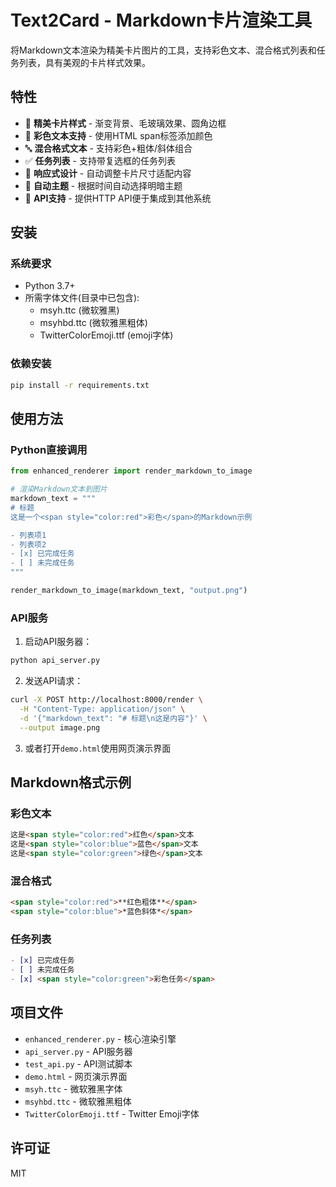 # Text2Card - Markdown卡片渲染工具

将Markdown文本渲染为精美卡片图片的工具，支持彩色文本、混合格式列表和任务列表，具有美观的卡片样式效果。

## 特性

- 🎨 **精美卡片样式** - 渐变背景、毛玻璃效果、圆角边框
- 🌈 **彩色文本支持** - 使用HTML span标签添加颜色
- 🔤 **混合格式文本** - 支持彩色+粗体/斜体组合
- ✅ **任务列表** - 支持带复选框的任务列表
- 📱 **响应式设计** - 自动调整卡片尺寸适配内容
- 🌙 **自动主题** - 根据时间自动选择明暗主题
- 🚀 **API支持** - 提供HTTP API便于集成到其他系统

## 安装

### 系统要求

- Python 3.7+
- 所需字体文件(目录中已包含):
  - msyh.ttc (微软雅黑)
  - msyhbd.ttc (微软雅黑粗体)
  - TwitterColorEmoji.ttf (emoji字体)

### 依赖安装

```bash
pip install -r requirements.txt
```

## 使用方法

### Python直接调用

```python
from enhanced_renderer import render_markdown_to_image

# 渲染Markdown文本到图片
markdown_text = """
# 标题
这是一个<span style="color:red">彩色</span>的Markdown示例

- 列表项1
- 列表项2
- [x] 已完成任务
- [ ] 未完成任务
"""

render_markdown_to_image(markdown_text, "output.png")
```

### API服务

1. 启动API服务器：

```bash
python api_server.py
```

2. 发送API请求：

```bash
curl -X POST http://localhost:8000/render \
  -H "Content-Type: application/json" \
  -d '{"markdown_text": "# 标题\n这是内容"}' \
  --output image.png
```

3. 或者打开`demo.html`使用网页演示界面

## Markdown格式示例

### 彩色文本

```markdown
这是<span style="color:red">红色</span>文本
这是<span style="color:blue">蓝色</span>文本
这是<span style="color:green">绿色</span>文本
```

### 混合格式

```markdown
<span style="color:red">**红色粗体**</span>
<span style="color:blue">*蓝色斜体*</span>
```

### 任务列表

```markdown
- [x] 已完成任务
- [ ] 未完成任务
- [x] <span style="color:green">彩色任务</span>
```

## 项目文件

- `enhanced_renderer.py` - 核心渲染引擎
- `api_server.py` - API服务器
- `test_api.py` - API测试脚本
- `demo.html` - 网页演示界面
- `msyh.ttc` - 微软雅黑字体
- `msyhbd.ttc` - 微软雅黑粗体
- `TwitterColorEmoji.ttf` - Twitter Emoji字体

## 许可证

MIT
